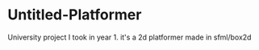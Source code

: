 # Untitled-Platformer
University project I took in year 1. it's a 2d platformer made in sfml/box2d 

